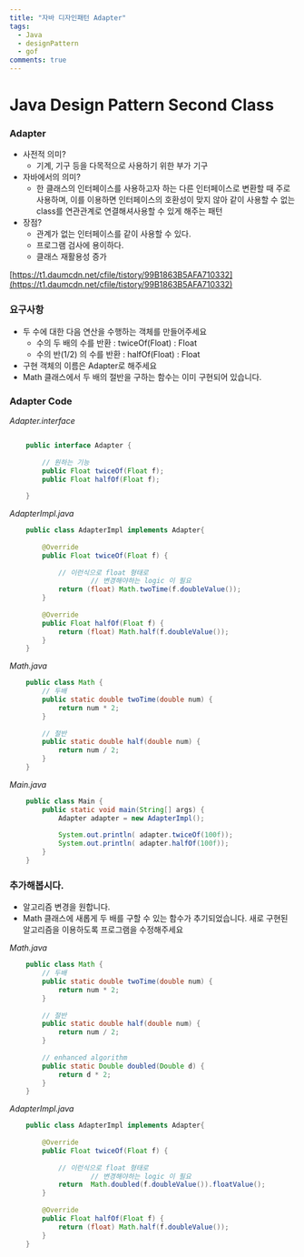 ```yaml
---
title: "자바 디자인패턴 Adapter"
tags:
  - Java
  - designPattern
  - gof
comments: true
---
```


# Java Design Pattern Second Class

### Adapter

- 사전적 의미?
    - 기계, 기구 등을 다목적으로 사용하기 위한 부가 기구
- 자바에서의 의미?
    - 한 클래스의 인터페이스를 사용하고자 하는 다른 인터페이스로 변환할 때 주로 사용하며, 이를 이용하면 인터페이스의 호환성이 맞지 않아 같이 사용할 수 없는 class를 연관관계로 연결해셔사용할 수 있게 해주는 패턴
- 장점?
    - 관계가 없는 인터페이스를 같이 사용할 수 있다.
    - 프로그램 검사에 용이하다.
    - 클래스 재활용성 증가

[https://t1.daumcdn.net/cfile/tistory/99B1863B5AFA710332](https://t1.daumcdn.net/cfile/tistory/99B1863B5AFA710332)

### 요구사항

- 두 수에 대한 다음 연산을 수행하는 객체를 만들어주세요
    - 수의 두 배의 수를 반환 : twiceOf(Float) : Float
    - 수의 반(1/2) 의 수를 반환 : halfOf(Float) : Float
- 구현 객체의 이름은 Adapter로 해주세요
- Math 클래스에서 두 배의 절반을 구하는 함수는 이미 구현되어 있습니다.

### Adapter Code

*Adapter.interface*
```java

    public interface Adapter {
    
        // 원하는 기능
        public Float twiceOf(Float f);
        public Float halfOf(Float f);
    
    }
```    

*AdapterImpl.java*

```java
    public class AdapterImpl implements Adapter{
    
        @Override
        public Float twiceOf(Float f) {
    
            // 이런식으로 float 형태로 
    				// 변경해야하는 logic 이 필요
            return (float) Math.twoTime(f.doubleValue());
        }
    
        @Override
        public Float halfOf(Float f) {
            return (float) Math.half(f.doubleValue());
        }
    }
```
*Math.java*
```java
    public class Math {
        // 두배
        public static double twoTime(double num) {
            return num * 2;
        }
    
        // 절반
        public static double half(double num) {
            return num / 2;
        }
    }
```
*Main.java*
```java
    public class Main {
        public static void main(String[] args) {
            Adapter adapter = new AdapterImpl();
    
            System.out.println( adapter.twiceOf(100f));
            System.out.println( adapter.halfOf(100f));
        }
    }
```
### 추가해봅시다.

- 알고리즘 변경을 원합니다.
- Math 클래스에 새롭게 두 배를 구할 수 있는 함수가 추기되었습니다. 새로 구현된 알고리즘을 이용하도록 프로그램을 수정해주세요

*Math.java*
```java
    public class Math {
        // 두배
        public static double twoTime(double num) {
            return num * 2;
        }
    
        // 절반
        public static double half(double num) {
            return num / 2;
        }
    
        // enhanced algorithm
        public static Double doubled(Double d) {
            return d * 2;
        }
    }
```
*AdapterImpl.java*
```java
    public class AdapterImpl implements Adapter{
    
        @Override
        public Float twiceOf(Float f) {
    
            // 이런식으로 float 형태로 
    				// 변경해야하는 logic 이 필요
            return  Math.doubled(f.doubleValue()).floatValue();
        }
    
        @Override
        public Float halfOf(Float f) {
            return (float) Math.half(f.doubleValue());
        }
    }
```
